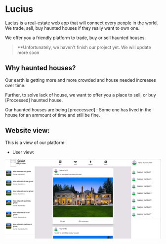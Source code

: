# Lucius
Lucius is a real-estate web app that will connect every people in the world. We trade, sell, buy haunted houses if they really want to own one. 

We offer you a friendly platform to trade, buy or sell haunted houses. 
> **Unfortunately, we haven't finish our project yet. We will update more soon

## Why haunted houses?
Our earth is getting more and more crowded and house needed increases over time. 

Further, to solve lack of house, we want to offer you a place to sell, or buy [Processed] haunted house. 

Our haunted houses are being [proccessed] : Some one has lived in the house for an ammount of time and still be fine. 

## Website view:
This is a view of our platform:

- User view:
<p align="center">
  <img src="https://github.com/WSsumti/Lucius/blob/main/user.png">
</p>
